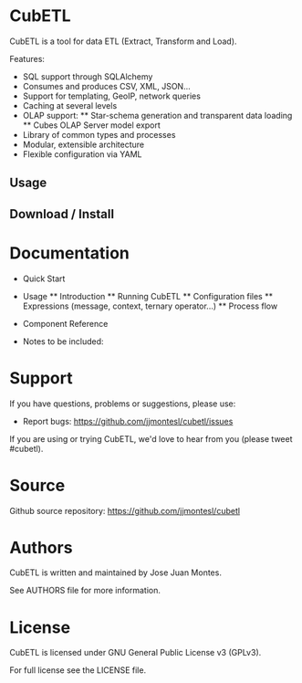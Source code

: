 CubETL
======

CubETL is a tool for data ETL (Extract, Transform and Load).

Features:

* SQL support through SQLAlchemy
* Consumes and produces CSV, XML, JSON...
* Support for templating, GeoIP, network queries
* Caching at several levels
* OLAP support:
** Star-schema generation and transparent data loading
** Cubes OLAP Server model export
* Library of common types and processes
* Modular, extensible architecture
* Flexible configuration via YAML

Usage
-----


Download / Install
------------------




Documentation
=============

* Quick Start

* Usage
** Introduction
** Running CubETL
** Configuration files
** Expressions (message, context, ternary operator...)
** Process flow
* Component Reference

* Notes to be included:

Support
=======

If you have questions, problems or suggestions, please use:

* Report bugs: https://github.com/jjmontesl/cubetl/issues

If you are using or trying CubETL, we'd love to hear from you (please tweet #cubetl).

Source
======

Github source repository: https://github.com/jjmontesl/cubetl

Authors
=======

CubETL is written and maintained by Jose Juan Montes.

See AUTHORS file for more information.

License
=======

CubETL is licensed under GNU General Public License v3 (GPLv3).

For full license see the LICENSE file.
